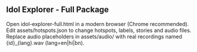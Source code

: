 
Idol Explorer - Full Package
----------------------------
Open idol-explorer-full.html in a modern browser (Chrome recommended).
Edit assets/hotspots.json to change hotspots, labels, stories and audio files.
Replace audio placeholders in assets/audio/ with real recordings named {id}_{lang}.wav (lang=en|hi|bn).
